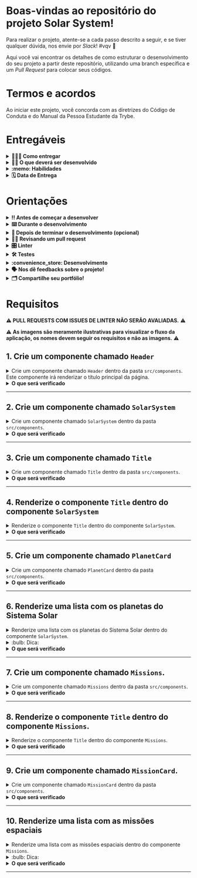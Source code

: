 # Boas-vindas ao repositório do projeto Solar System!

Para realizar o projeto, atente-se a cada passo descrito a seguir, e se tiver qualquer dúvida, nos envie por _Slack_! #vqv 🚀

Aqui você vai encontrar os detalhes de como estruturar o desenvolvimento do seu projeto a partir deste repositório, utilizando uma branch específica e um _Pull Request_ para colocar seus códigos.

# Termos e acordos

Ao iniciar este projeto, você concorda com as diretrizes do Código de Conduta e do Manual da Pessoa Estudante da Trybe.

# Entregáveis

<details>
  <summary><strong>🤷🏽‍♀️ Como entregar</strong></summary><br />

  Para entregar o seu projeto você deverá criar um *Pull Request* neste repositório.

  Lembre-se que você pode consultar nosso conteúdo sobre [Git & GitHub](https://app.betrybe.com/course/4d67f5b4-34a6-489f-a205-b6c7dc50fc16/) e nosso [Blog - Git & GitHub](https://blog.betrybe.com/tecnologia/git-e-github/) sempre que precisar!
</details>

<details>
  <summary><strong>👨‍💻 O que deverá ser desenvolvido</strong></summary><br />

  Neste projeto você desenvolverá um modelo do sistema solar! Ao utilizar essa aplicação uma pessoa usuária deverá ser capaz de:

    * Visualizar todos os planetas do sistema solar renderizados na tela;

    * Visualizar todas as cartas com informações sobre missões espaciais;

  Ao final deste projeto, sua aplicação deverá ser algo semelhante a essa [imagem](https://www.figma.com/file/vcire16CytAa1QWrriuunm/Sistema-Solar?node-id=0%3A1).

  Caso queira utilizar a mesma imagem de fundo apresentada no figma, ela está sendo disponibilizada dentro da pasta `src/images`.
</details>

<details>
  <summary><strong>:memo: Habilidades</strong></summary><br />

  Neste projeto, verificamos se você é capaz de:

  * Utilizar JSX no React;

  * Utilizar corretamente o método `render()` para renderizar seus componentes;

  * Utilizar `import` para trazer componentes em diferentes arquivos;

  * Criar componentes de classe em React;

  * Criar múltiplos componentes a partir de um array;

  * Fazer uso de `props` corretamente;

  * Fazer uso de `PropTypes` para validar as `props de um componente`.
</details>

<details>
  <summary><strong>🗓 Data de Entrega</strong></summary><br />
  
  * Este projeto é individual;
  * Será `1` dia de projeto;
  * Data para entrega final do projeto: `15/07/2022 14:00`.

</details>

# Orientações

<details>
  <summary><strong>‼️ Antes de começar a desenvolver</strong></summary><br />

  1. Clone o repositório

  - Use o comando: `git clone git@github.com:tryber/sd-022-a-project-solar-system.git`.
  - Entre na pasta do repositório que você acabou de clonar:
    - `cd sd-022-a-project-solar-system`

  2. Instale as dependências

  - `npm install`.
  
  3. Crie uma branch a partir da branch `master`

  - Verifique que você está na branch `master`
    - Exemplo: `git branch`
  - Se não estiver, mude para a branch `master`
    - Exemplo: `git checkout master`
  - Agora crie uma branch à qual você vai submeter os `commits` do seu projeto
    - Você deve criar uma branch no seguinte formato: `nome-de-usuario-nome-do-projeto`
    - Exemplo: `git checkout -b joaozinho-sd-022-a-project-solar-system>`

  4. Adicione as mudanças ao _stage_ do Git e faça um `commit`

  - Verifique que as mudanças ainda não estão no _stage_
    - Exemplo: `git status` (deve aparecer listada a pasta _joaozinho_ em vermelho)
  - Adicione o novo arquivo ao _stage_ do Git
    - Exemplo:
      - `git add .` (adicionando todas as mudanças - _que estavam em vermelho_ - ao stage do Git)
      - `git status` (deve aparecer listado o arquivo _joaozinho/README.md_ em verde)
  - Faça o `commit` inicial
    - Exemplo:
      - `git commit -m 'iniciando o projeto x'` (fazendo o primeiro commit)
      - `git status` (deve aparecer uma mensagem tipo _nothing to commit_ )

  5. Adicione a sua branch com o novo `commit` ao repositório remoto

  - Usando o exemplo anterior: `git push -u origin joaozinho-sd-022-a-project-solar-system`

  6. Crie um novo `Pull Request` _(PR)_

  - Vá até a página de _Pull Requests_ do [repositório no GitHub](https://github.com/tryber/sd-022-a-project-solar-system/pulls)
  - Clique no botão verde _"New pull request"_
  - Clique na caixa de seleção _"Compare"_ e escolha a sua branch **com atenção**
  - Coloque um título para a sua _Pull Request_
    - Exemplo: _"Cria tela de busca"_
  - Clique no botão verde _"Create pull request"_
  - Adicione uma descrição para o _Pull Request_ e clique no botão verde _"Create pull request"_
  - **Não se preocupe em preencher mais nada por enquanto!**
  - Volte até a [página de _Pull Requests_ do repositório](https://github.com/tryber/sd-022-a-project-solar-system/pulls) e confira que o seu _Pull Request_ está criado

</details>

<details>
  <summary><strong>⌨️ Durante o desenvolvimento</strong></summary><br />

  - Faça `commits` das alterações que você fizer no código regularmente

  - Lembre-se de sempre após um (ou alguns) `commits` atualizar o repositório remoto

  - Os comandos que você utilizará com mais frequência são:
    1. `git status` _(para verificar o que está em vermelho - fora do stage - e o que está em verde - no stage)_
    2. `git add` _(para adicionar arquivos ao stage do Git)_
    3. `git commit` _(para criar um commit com os arquivos que estão no stage do Git)_
    4. `git push -u origin nome-da-branch` _(para enviar o commit para o repositório remoto na primeira vez que fizer o `push` de uma nova branch)_
    5. `git push` _(para enviar o commit para o repositório remoto após o passo anterior)_

</details>

<details>
  <summary><strong>🤝 Depois de terminar o desenvolvimento (opcional)</strong></summary><br />

  Para sinalizar que o seu projeto está pronto para o _"Code Review"_, faça o seguinte:

  - Vá até a página **DO SEU** _Pull Request_, adicione a label de _"code-review"_ e marque seus colegas:

    - No menu à direita, clique no _link_ **"Labels"** e escolha a _label_ **code-review**;

    - No menu à direita, clique no _link_ **"Assignees"** e escolha **o seu usuário**;

    - No menu à direita, clique no _link_ **"Reviewers"** e digite `students`, selecione o time `tryber/students-sd-022-a`.

  Caso tenha alguma dúvida, [aqui tem um video explicativo](https://vimeo.com/362189205).

</details>

<details>
  <summary><strong>🕵🏿 Revisando um pull request</strong></summary><br />

  Use o conteúdo sobre [Code Review](https://course.betrybe.com/real-life-engineer/code-review/) para te ajudar a revisar os _Pull Requests_.

</details>

<details>
  <summary><strong>🎛 Linter</strong></summary><br />

  Usaremos o [ESLint](https://eslint.org/) e o [StyleLint](https://stylelint.io/) para fazer a análise estática do seu código.

  Este projeto já vem com as dependências relacionadas ao _linter_ configuradas no arquivo `package.json`.

  Para poder rodar o _linter_ em um projeto basta executar o comando `npm install` dentro do projeto e depois `npm run lint` para executar o `ESLint`, ou `npm run lint:styles` para executar o `StyleLint`. Se a análise do _linter_ encontrar problemas no seu código, tais problemas serão mostrados no seu terminal. Se não houver problema no seu código, nada será impresso no seu terminal.

  Você pode também instalar o plugin do `ESLint` no `VSCode`. Para isso, basta fazer o download do [plugin `ESLint`](https://marketplace.visualstudio.com/items?itemName=dbaeumer.vscode-eslint) e instalá-lo.

  Em caso de dúvidas, confira o material do course sobre [ESLint e Stylelint](https://app.betrybe.com/course/real-life-engineer/eslint).

  ⚠️ Lembre-se que o seu projeto só será avaliado se estiver passando pelos **checks** dos **linters**.
</details>

<details>
  <summary><strong>🛠 Testes</strong></summary><br />

  Vamos utilizar [React Testing Library](https://testing-library.com/docs/react-testing-library/intro) para execução dos testes.

  ### Executando todos os testes

  Esse _framework_ de testes utiliza algumas marcações no código para verificar a solução proposta, uma dessas marcações é o atributo `data-testid` e faremos uso dele aqui.

  Na descrição dos requisitos do projeto será pedido que seja feita a adição de atributos `data-testid` nos elementos _HTML_. Veja o exemplo abaixo para deixar mais nítido como usar esse requisito:

  Se o requisito pedir "crie um botão e adicione o id de teste (ou `data-testid`) com o valor `my-action`, você pode criar:

  ```html
  <button data-testid="my-action"></button>
  ```

  ou

  ```html
  <a data-testid="my-action"></a>
  ```

  Ou seja, o atributo `data-testid="my-action"` servirá para o _React Testing Library_(RTL) identificar o elemento. Dessa forma, conseguiremos realizar testes focados no comportamento da aplicação.

  Em alguns requisitos, utilizamos o `getByRole` para poder selecionar os elementos de forma semântica. Portanto atente-se às instruções de cada requisito. Por exemplo, se o requisito pedir explicitamente um `button`, você deverá utilizar exatamente esse elemento.

  Para verificar a solução proposta, você pode executar todos os testes localmente, basta executar:

  ```bash
  npm test
  ```

  ### Dica: desativando testes

  Especialmente no início, quando a maioria dos testes está falhando, a saída após executar os testes é extensa. Você pode desabilitar temporariamente um teste utilizando a função `.skip` junto à função `it`. Como o nome indica, esta função "pula" um teste:

  ```javascript
  it.skip('Será validado se o componente `<Title />` contém uma tag `h2`', () => {
    render(<Title headline={headlineText} />);
    const headline = screen.getByRole('heading', { level: 2 });
      
    expect(headline).toBeInTheDocument();
  });
  ```

  ![skip-test-image](skip-image.png)

  Uma outra forma para contornar esse problema é a utilização da função `.only` após o `it`. Com isso, será possível que apenas um requisito rode localmente e seja avaliado.

  ```javascript
  it.only('Será validado se o componente `<Title />` contém uma tag `h2`', () => {
    render(<Title headline={headlineText} />);
    const headline = screen.getByRole('heading', { level: 2 });
      
    expect(headline).toBeInTheDocument();
  });
  ```

  ![only-test-image](only-image.png)

  ### Executando um teste específico

  Você também pode rodar apenas um arquivo de teste, por exemplo:

  ```bash
  npm test 03.Title.test.js
  ```

  ou

  ```bash
  npm test 03.Title
  ```

  ⚠️ **O avaliador automático não necessariamente avalia seu projeto na ordem em que os requisitos aparecem no readme. Isso acontece para deixar o processo de avaliação mais rápido. Então, não se assuste se isso acontecer, ok?**

</details>

<details>
  <summary><strong>:convenience_store: Desenvolvimento </strong></summary><br />

  Você deve desenvolver uma aplicação em React com criação de componentes de classe e passagem de props. Essa aplicação simulará uma visualização do Sistema Solar, bem como informações sobre diversas missões espacias que ocorreram ao longo da história.

  As imagens dos planetas e as informações das missões são fornecidas no projeto. Você terá que desenvolver os componentes necessários para exibi-las na tela, conforme o descrito nos requisitos.
</details>

<details>
  <summary><strong>🗣 Nos dê feedbacks sobre o projeto!</strong></summary><br />

Ao finalizar e submeter o projeto, não se esqueça de avaliar sua experiência preenchendo o formulário. 
**Leva menos de 3 minutos!**

[FORMULÁRIO DE AVALIAÇÃO DE PROJETO](https://be-trybe.typeform.com/to/ZTeR4IbH)

</details>

<details>
  <summary><strong>🗂 Compartilhe seu portfólio!</strong></summary><br />

  Você sabia que o LinkedIn é a principal rede social profissional e compartilhar o seu aprendizado lá é muito importante para quem deseja construir uma carreira de sucesso? Compartilhe esse projeto no seu LinkedIn, marque o perfil da Trybe (@trybe) e mostre para a sua rede toda a sua evolução.

</details>

# Requisitos

:warning: **PULL REQUESTS COM ISSUES DE LINTER NÃO SERÃO AVALIADAS.** :warning:

:warning: **As imagens são meramente ilustrativas para visualizar o fluxo da aplicação, os nomes devem seguir os requisitos e não as imagens.** :warning:

## 1. Crie um componente chamado `Header`

<details>
  <summary>Crie um componente chamado <code>Header</code> dentro da pasta <code>src/components</code>. Este componente irá renderizar o título principal da página.</summary>

  - Ele deve conter uma tag `header` e, dentro dela, uma tag `h1`. O texto da tag `h1` deve ser "Sistema Solar";
    
  - Renderize o componente `Header` dentro do componente principal `App`.

  ![Screenshot](public/examples/req1.png)
</details>

<details>
  <summary><strong>O que será verificado</strong></summary><br />

  * Será validado se o componente `<Header />` é renderizado;

  * Será validado se o componente `<Header />` contém uma tag `header`;

  * Será validado se o componente `<Header />` contém uma tag `h1`;

  * Será validado se o componente `<Header />` renderiza corretamente o texto "Sistema Solar";

  * Será validado se o componente `<Header />` está sendo renderizado no componente principal `App`.
</details>

---

## 2. Crie um componente chamado `SolarSystem`

<details>
  <summary>Crie um componente chamado <code>SolarSystem</code> dentro da pasta <code>src/components</code>.</summary>

  - O componente `SolarSystem` deve ter uma `div` que envolva todo seu conteúdo e que tenha o atributo `data-testid="solar-system"`;

  - Renderize o componente `SolarSystem` abaixo do `Header`, dentro do componente principal `App`.
</details>

<details>
  <summary><strong>O que será verificado</strong></summary><br />

  * Será validado se o componente `<SolarSystem />` é renderizado;

  * Será validado se existe uma `div` que possui o `data-testid="solar-system"`;

  * Será validado se o componente `<SolarSystem />` está sendo renderizado no componente principal `App`.
</details>

---

## 3. Crie um componente chamado `Title`

<details>
  <summary>Crie um componente chamado <code>Title</code> dentro da pasta <code>src/components</code>.</summary>

  - O componente `Title` deve receber uma prop `headline`;
    
  - Ele deve conter uma tag `h2`, que deve renderizar o texto recebido pela prop `headline`.
</details>

<details>
  <summary><strong>O que será verificado</strong></summary><br />

  * Será validado se o componente `<Title />` é renderizado;

  * Será validado se o componente `<Title />` contém uma tag `h2`;

  * Será validado se o componente `<Title />` renderiza o texto passado pela prop `headline` dentro de uma tag `h2`.
</details>

---

## 4. Renderize o componente `Title` dentro do componente `SolarSystem`

<details>
  <summary>Renderize o componente <code>Title</code> dentro do componente <code>SolarSystem</code>.</summary>

  - O componente `Title` deve ser renderizado recebendo a prop `headline` com o valor "Planetas".

  ![Screenshot](public/examples/req4.png)
</details>

<details>
  <summary><strong>O que será verificado</strong></summary><br />

  * Será validado se o texto "Planetas" é renderizado usando o componente `Title` dentro do componente `SolarSystem`.
</details>

---

## 5. Crie um componente chamado `PlanetCard`
<details>
  <summary>Crie um componente chamado <code>PlanetCard</code> dentro da pasta <code>src/components</code>.</summary>

  - O componente `PlanetCard` deve receber duas props: uma chamada `planetName` e outra chamada `planetImage`;
    
  - O componente `PlanetCard` deve ter uma `div` que envolva todo seu conteúdo e que tenha o atributo `data-testid="planet-card"`;
    
  - O componente `PlanetCard` deve renderizar o texto recebido pela prop `planetName`. Sugerimos a utilização de tags de [Conteúdo de Fluxo](https://developer.mozilla.org/pt-BR/docs/Web/Guide/HTML/Content_categories#conte%C3%BAdo_de_fluxo), como `<p>`, que deve conter o atributo `data-testid="planet-name"`;
    
  - O componente `PlanetCard` deve renderizar uma imagem que tenha o atributo `src` com o valor recebido pela prop `planetImage`;

  - Além do atributo `src`, a imagem renderizada deve ter o atributo `alt` com o texto `Planeta {planetName}`, onde `{planetName}` é o valor recebido pela prop `planetName`.
</details>

<details>
  <summary><strong>O que será verificado</strong></summary><br />

  * Será validado se o componente `<PlanetCard />` é renderizado;

  * Será validado se o componente `<PlanetCard />` possui uma div com o atributo `data-testid="planet-card"`;

  * Será validado se é renderizado o texto recebido pela prop `planetName`;

  * Será validado se é renderizada uma imagem com o atributo `src` com o mesmo valor recebido pela prop `planetImage`;

  * Será validado se, além do atributo `src`, a imagem renderizada possui o atributo `alt` com o texto `Planeta {planetName}`, onde `{planetName}` é o valor recebido pela prop `planetName`.
</details>

---

## 6. Renderize uma lista com os planetas do Sistema Solar

<details>
  <summary>Renderize uma lista com os planetas do Sistema Solar dentro do componente <code>SolarSystem</code>.</summary>

  - Utilize o componente `PlanetCard` para renderizar cada item da lista de planetas;

  - Você encontrará a lista com os nomes e as imagens de cada planeta do Sistema Solar no arquivo `src/data/planets.js`;
    
  - Você deve importar a lista no componente `SolarSystem` usando o código:
  ```javascript
  import planets from '../data/planets';
  ```

  - A lista de planetas é um _array_ de objetos no seguinte formato:
  ```javascript
  {
    name: "Nome do planeta",
    image: "caminho-para-imagem-do-planeta"
  }
  ```

  - Para cada planeta da lista, você deverá renderizar um componente `PlanetCard`, passando o atributo `name` para a prop `planetName` e o atributo `image` para a prop `planetImage`.

  ![Screenshot](public/examples/req6.png)
</details>

<details>
  <summary>:bulb: Dica: </summary> 

  - Lembre-se do método que te permite criar vários componentes iguais a partir dos valores presentes em um _array_. Lembre-se que ao renderizar uma lista, você deve passar o atributo `key` para cada item. Você pode usar o nome do planeta como `key`.
</details>

<details>
  <summary><strong>O que será verificado</strong></summary><br />

  * Será verificado se é renderizado um componente `<PlanetCard />` para cada planeta da lista de planetas;

  * Será verificado se todos os planetas do Sistema Solar estão sendo listados na tela.
</details>

---

## 7. Crie um componente chamado `Missions`.

<details>
  <summary>Crie um componente chamado <code>Missions</code> dentro da pasta <code>src/components</code>.</summary>

  - Este componente deve ter uma `div` que envolva todo seu conteúdo e que tenha o atributo `data-testid="missions"`;

  - Renderize o componente `Missions` abaixo do `SolarSystem`, dentro do componente principal `App`.
</details>

<details>
<summary><strong>O que será verificado</strong></summary><br />

  * Será validado se o componente `<Missions />` é renderizado;

  * Será validado se existe uma `div` que possui o `data-testid="missions"`;

  * Será validado se o componente `<Missions />` está sendo renderizado no componente principal `App`.
</details>

---

## 8. Renderize o componente `Title` dentro do componente `Missions`.

<details>
  <summary>Renderize o componente <code>Title</code> dentro do componente <code>Missions</code>.</summary>

  - O componente `Title` deve ser renderizado recebendo a prop `headline` com o valor "Missões".

  ![Screenshot](public/examples/req8.png)
</details>
<details>
<summary><strong>O que será verificado</strong></summary><br />

  * Será validado se o texto "Missões" é renderizado usando o componente `Title` dentro do componente `Missions`.
</details>

---

## 9. Crie um componente chamado `MissionCard`.

<details>
  <summary>Crie um componente chamado <code>MissionCard</code> dentro da pasta <code>src/components</code>.</summary>

  - O componente `MissionCard` deve receber quatro props:
    - `name`
    - `year`
    - `country`
    - `destination`

  - O componente `MissionCard` deve ter uma `div` que envolva todo seu conteúdo e que tenha o atributo `data-testid="mission-card"`;
  
  - O componente `MissionCard` deve renderizar o texto recebido pela prop `name`. Sugerimos a utilização de tags de [Conteúdo de Fluxo](https://developer.mozilla.org/pt-BR/docs/Web/Guide/HTML/Content_categories#conte%C3%BAdo_de_fluxo), como `<p>`, que deve conter o atributo `data-testid="mission-name"`;
  
  - O componente `MissionCard` deve renderizar o texto recebido pela prop `year`. Sugerimos a utilização de tags de [Conteúdo de Fluxo](https://developer.mozilla.org/pt-BR/docs/Web/Guide/HTML/Content_categories#conte%C3%BAdo_de_fluxo), como `<p>`, que deve conter o atributo `data-testid="mission-year"`;
  
  - O componente `MissionCard` deve renderizar o texto recebido pela prop `country`. Sugerimos a utilização de tags de [Conteúdo de Fluxo](https://developer.mozilla.org/pt-BR/docs/Web/Guide/HTML/Content_categories#conte%C3%BAdo_de_fluxo), como `<p>`, que deve conter o atributo `data-testid="mission-country"`;
  
  - O componente `MissionCard` deve renderizar o texto recebido pela prop `destination`. Sugerimos a utilização de tags de [Conteúdo de Fluxo](https://developer.mozilla.org/pt-BR/docs/Web/Guide/HTML/Content_categories#conte%C3%BAdo_de_fluxo), como `<p>`, que deve conter o atributo `data-testid="mission-destination"`.
</details>

<details>
  <summary><strong>O que será verificado</strong></summary><br />

  * Será validado se o componente `<MissionCard />` é renderizado;

  * Será validado se o componente `<MissionCard />` possui uma div com o atributo `data-testid="mission-card"`;

  * Será validado se é renderizado o texto recebido pela prop `name`;

  * Será validado se é renderizado o texto recebido pela prop `year`;

  * Será validado se é renderizado o texto recebido pela prop `country`;

  * Será validado se é renderizado o texto recebido pela prop `destination`. 
</details>

---

## 10. Renderize uma lista com as missões espaciais

<details>
  <summary>Renderize uma lista com as missões espaciais dentro do componente <code>Missions</code>.</summary>

  - Utilize o componente `MissionCard` para renderizar cada item da lista de missões;

  - Você encontrará a lista com as informações de cada missão espacial no arquivo `src/data/missions.js`;

  - Você deve importar a lista no componente `Missions` usando o código:
  ```javascript
  import missions from '../data/missions';
  ```

  - A lista de missões espaciais é um _array_ de objetos no seguinte formato:
  ```javascript
  {
    name: 'Nome da missão',
    year: 'Ano de lançamento da missão',
    country: 'País que lançou a missão',
    destination: 'Destino da missão',
  }
  ```

  - Para cada missão espacial da lista, você deverá renderizar um componente `MissionCard`, passando cada atributo para sua respectiva prop.

  ![Screenshot](public/examples/req10.png)
</details>
<details>
<summary>:bulb: Dica:</summary>

  - Lembre-se do método que te permite criar vários componentes iguais a partir dos valores presentes em um _array_. Lembre-se que ao renderizar uma lista, você deve passar o atributo `key` para cada item. Você pode usar o nome da missão como `key`.
</details>

<details>
  <summary><strong>O que será verificado</strong></summary><br />

  * Será verificado se é renderizado um componente `<MissionCard />` para cada missão espacial da lista de missões;

  * Será verificado se todas as missões espaciais estão sendo listadas na tela.
</details>

---
